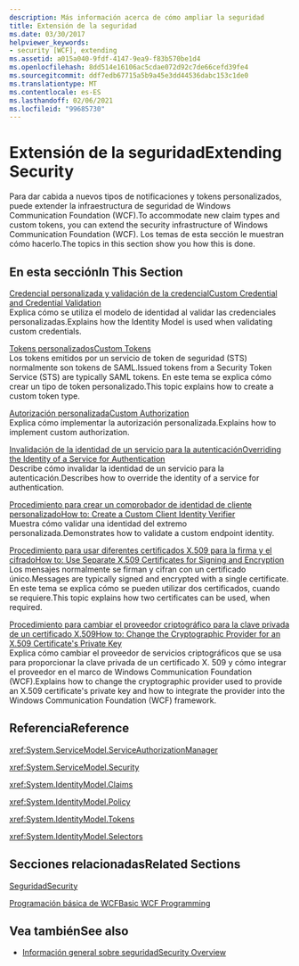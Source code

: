 ```yaml
---
description: Más información acerca de cómo ampliar la seguridad
title: Extensión de la seguridad
ms.date: 03/30/2017
helpviewer_keywords:
- security [WCF], extending
ms.assetid: a015a040-9fdf-4147-9ea9-f83b570be1d4
ms.openlocfilehash: 8dd514e16106ac5cdae072d92c7de66cefd39fe4
ms.sourcegitcommit: ddf7edb67715a5b9a45e3dd44536dabc153c1de0
ms.translationtype: MT
ms.contentlocale: es-ES
ms.lasthandoff: 02/06/2021
ms.locfileid: "99685730"
---
```

# <a name="extending-security"></a><span data-ttu-id="32b1d-103">Extensión de la seguridad</span><span class="sxs-lookup"><span data-stu-id="32b1d-103">Extending Security</span></span>

<span data-ttu-id="32b1d-104">Para dar cabida a nuevos tipos de notificaciones y tokens personalizados, puede extender la infraestructura de seguridad de Windows Communication Foundation (WCF).</span><span class="sxs-lookup"><span data-stu-id="32b1d-104">To accommodate new claim types and custom tokens, you can extend the security infrastructure of Windows Communication Foundation (WCF).</span></span> <span data-ttu-id="32b1d-105">Los temas de esta sección le muestran cómo hacerlo.</span><span class="sxs-lookup"><span data-stu-id="32b1d-105">The topics in this section show you how this is done.</span></span>  
  
## <a name="in-this-section"></a><span data-ttu-id="32b1d-106">En esta sección</span><span class="sxs-lookup"><span data-stu-id="32b1d-106">In This Section</span></span>  
  
 [<span data-ttu-id="32b1d-107">Credencial personalizada y validación de la credencial</span><span class="sxs-lookup"><span data-stu-id="32b1d-107">Custom Credential and Credential Validation</span></span>](custom-credential-and-credential-validation.md)  
 <span data-ttu-id="32b1d-108">Explica cómo se utiliza el modelo de identidad al validar las credenciales personalizadas.</span><span class="sxs-lookup"><span data-stu-id="32b1d-108">Explains how the Identity Model is used when validating custom credentials.</span></span>  
  
 [<span data-ttu-id="32b1d-109">Tokens personalizados</span><span class="sxs-lookup"><span data-stu-id="32b1d-109">Custom Tokens</span></span>](custom-tokens.md)  
 <span data-ttu-id="32b1d-110">Los tokens emitidos por un servicio de token de seguridad (STS) normalmente son tokens de SAML.</span><span class="sxs-lookup"><span data-stu-id="32b1d-110">Issued tokens from a Security Token Service (STS) are typically SAML tokens.</span></span> <span data-ttu-id="32b1d-111">En este tema se explica cómo crear un tipo de token personalizado.</span><span class="sxs-lookup"><span data-stu-id="32b1d-111">This topic explains how to create a custom token type.</span></span>  
  
 [<span data-ttu-id="32b1d-112">Autorización personalizada</span><span class="sxs-lookup"><span data-stu-id="32b1d-112">Custom Authorization</span></span>](custom-authorization.md)  
 <span data-ttu-id="32b1d-113">Explica cómo implementar la autorización personalizada.</span><span class="sxs-lookup"><span data-stu-id="32b1d-113">Explains how to implement custom authorization.</span></span>  
  
 [<span data-ttu-id="32b1d-114">Invalidación de la identidad de un servicio para la autenticación</span><span class="sxs-lookup"><span data-stu-id="32b1d-114">Overriding the Identity of a Service for Authentication</span></span>](overriding-the-identity-of-a-service-for-authentication.md)  
 <span data-ttu-id="32b1d-115">Describe cómo invalidar la identidad de un servicio para la autenticación.</span><span class="sxs-lookup"><span data-stu-id="32b1d-115">Describes how to override the identity of a service for authentication.</span></span>  
  
 [<span data-ttu-id="32b1d-116">Procedimiento para crear un comprobador de identidad de cliente personalizado</span><span class="sxs-lookup"><span data-stu-id="32b1d-116">How to: Create a Custom Client Identity Verifier</span></span>](how-to-create-a-custom-client-identity-verifier.md)  
 <span data-ttu-id="32b1d-117">Muestra cómo validar una identidad del extremo personalizada.</span><span class="sxs-lookup"><span data-stu-id="32b1d-117">Demonstrates how to validate a custom endpoint identity.</span></span>  
  
 [<span data-ttu-id="32b1d-118">Procedimiento para usar diferentes certificados X.509 para la firma y el cifrado</span><span class="sxs-lookup"><span data-stu-id="32b1d-118">How to: Use Separate X.509 Certificates for Signing and Encryption</span></span>](how-to-use-separate-x-509-certificates-for-signing-and-encryption.md)  
 <span data-ttu-id="32b1d-119">Los mensajes normalmente se firman y cifran con un certificado único.</span><span class="sxs-lookup"><span data-stu-id="32b1d-119">Messages are typically signed and encrypted with a single certificate.</span></span> <span data-ttu-id="32b1d-120">En este tema se explica cómo se pueden utilizar dos certificados, cuando se requiere.</span><span class="sxs-lookup"><span data-stu-id="32b1d-120">This topic explains how two certificates can be used, when required.</span></span>  
  
 [<span data-ttu-id="32b1d-121">Procedimiento para cambiar el proveedor criptográfico para la clave privada de un certificado X.509</span><span class="sxs-lookup"><span data-stu-id="32b1d-121">How to: Change the Cryptographic Provider for an X.509 Certificate's Private Key</span></span>](change-cryptographic-provider-x509-certificate-private-key.md)  
 <span data-ttu-id="32b1d-122">Explica cómo cambiar el proveedor de servicios criptográficos que se usa para proporcionar la clave privada de un certificado X. 509 y cómo integrar el proveedor en el marco de Windows Communication Foundation (WCF).</span><span class="sxs-lookup"><span data-stu-id="32b1d-122">Explains how to change the cryptographic provider used to provide an X.509 certificate's private key and how to integrate the provider into the Windows Communication Foundation (WCF) framework.</span></span>  
  
## <a name="reference"></a><span data-ttu-id="32b1d-123">Referencia</span><span class="sxs-lookup"><span data-stu-id="32b1d-123">Reference</span></span>  

 <xref:System.ServiceModel.ServiceAuthorizationManager>  
  
 <xref:System.ServiceModel.Security>  
  
 <xref:System.IdentityModel.Claims>  
  
 <xref:System.IdentityModel.Policy>  
  
 <xref:System.IdentityModel.Tokens>  
  
 <xref:System.IdentityModel.Selectors>  
  
## <a name="related-sections"></a><span data-ttu-id="32b1d-124">Secciones relacionadas</span><span class="sxs-lookup"><span data-stu-id="32b1d-124">Related Sections</span></span>  

 [<span data-ttu-id="32b1d-125">Seguridad</span><span class="sxs-lookup"><span data-stu-id="32b1d-125">Security</span></span>](../feature-details/security.md)  
  
 [<span data-ttu-id="32b1d-126">Programación básica de WCF</span><span class="sxs-lookup"><span data-stu-id="32b1d-126">Basic WCF Programming</span></span>](../basic-wcf-programming.md)  
  
## <a name="see-also"></a><span data-ttu-id="32b1d-127">Vea también</span><span class="sxs-lookup"><span data-stu-id="32b1d-127">See also</span></span>

- [<span data-ttu-id="32b1d-128">Información general sobre seguridad</span><span class="sxs-lookup"><span data-stu-id="32b1d-128">Security Overview</span></span>](../feature-details/security-overview.md)
